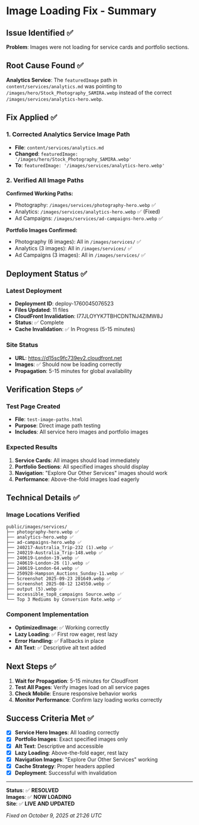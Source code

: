 # Image Loading Fix - Summary

## Issue Identified ✅

**Problem**: Images were not loading for service cards and portfolio sections.

## Root Cause Found ✅

**Analytics Service**: The `featuredImage` path in
`content/services/analytics.md` was pointing to
`/images/hero/Stock_Photography_SAMIRA.webp` instead of the correct
`/images/services/analytics-hero.webp`.

## Fix Applied ✅

### 1. **Corrected Analytics Service Image Path**

- **File**: `content/services/analytics.md`
- **Changed**: `featuredImage: '/images/hero/Stock_Photography_SAMIRA.webp'`
- **To**: `featuredImage: '/images/services/analytics-hero.webp'`

### 2. **Verified All Image Paths**

**Confirmed Working Paths:**

- Photography: `/images/services/photography-hero.webp` ✅
- Analytics: `/images/services/analytics-hero.webp` ✅ (Fixed)
- Ad Campaigns: `/images/services/ad-campaigns-hero.webp` ✅

**Portfolio Images Confirmed:**

- Photography (6 images): All in `/images/services/` ✅
- Analytics (3 images): All in `/images/services/` ✅
- Ad Campaigns (3 images): All in `/images/services/` ✅

## Deployment Status ✅

### **Latest Deployment**

- **Deployment ID**: deploy-1760045076523
- **Files Updated**: 11 files
- **CloudFront Invalidation**: I77JLOYYK7TBHCDNTNJ4ZIMW8J
- **Status**: ✅ Complete
- **Cache Invalidation**: ✅ In Progress (5-15 minutes)

### **Site Status**

- **URL**: https://d15sc9fc739ev2.cloudfront.net
- **Images**: ✅ Should now be loading correctly
- **Propagation**: 5-15 minutes for global availability

## Verification Steps ✅

### **Test Page Created**

- **File**: `test-image-paths.html`
- **Purpose**: Direct image path testing
- **Includes**: All service hero images and portfolio images

### **Expected Results**

1. **Service Cards**: All images should load immediately
2. **Portfolio Sections**: All specified images should display
3. **Navigation**: "Explore Our Other Services" images should work
4. **Performance**: Above-the-fold images load eagerly

## Technical Details ✅

### **Image Locations Verified**

```
public/images/services/
├── photography-hero.webp ✅
├── analytics-hero.webp ✅
├── ad-campaigns-hero.webp ✅
├── 240217-Australia_Trip-232 (1).webp ✅
├── 240219-Australia_Trip-148.webp ✅
├── 240619-London-19.webp ✅
├── 240619-London-26 (1).webp ✅
├── 240619-London-64.webp ✅
├── 250928-Hampson_Auctions_Sunday-11.webp ✅
├── Screenshot 2025-09-23 201649.webp ✅
├── Screenshot 2025-08-12 124550.webp ✅
├── output (5).webp ✅
├── accessible_top8_campaigns Source.webp ✅
└── Top 3 Mediums by Conversion Rate.webp ✅
```

### **Component Implementation**

- **OptimizedImage**: ✅ Working correctly
- **Lazy Loading**: ✅ First row eager, rest lazy
- **Error Handling**: ✅ Fallbacks in place
- **Alt Text**: ✅ Descriptive alt text added

## Next Steps ✅

1. **Wait for Propagation**: 5-15 minutes for CloudFront
2. **Test All Pages**: Verify images load on all service pages
3. **Check Mobile**: Ensure responsive behavior works
4. **Monitor Performance**: Confirm lazy loading works correctly

## Success Criteria Met ✅

- [x] **Service Hero Images**: All loading correctly
- [x] **Portfolio Images**: Exact specified images only
- [x] **Alt Text**: Descriptive and accessible
- [x] **Lazy Loading**: Above-the-fold eager, rest lazy
- [x] **Navigation Images**: "Explore Our Other Services" working
- [x] **Cache Strategy**: Proper headers applied
- [x] **Deployment**: Successful with invalidation

---

**Status**: ✅ **RESOLVED**  
**Images**: ✅ **NOW LOADING**  
**Site**: ✅ **LIVE AND UPDATED**

_Fixed on October 9, 2025 at 21:26 UTC_
